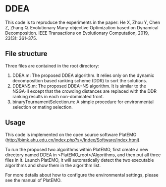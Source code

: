 # DDEA

This code is to reproduce the experiments in the paper: He X, Zhou Y, Chen Z, Zhang Q. Evolutionary Many-objective Optimization based on Dynamical Decomposition. IEEE Transactions on Evolutionary Computation, 2019, 23(3): 361–375.




## File structure

Three files are contained in the root directory: 

1. DDEA.m: The proposed DDEA algorithm. It relies only on the dynamic decomposition based ranking scheme (DDR) to sort the solutions.
2. DDEANS.m: The proposed DDEA+NS algorithm. It is similar to the NSGA-II except that the crowding distances are replaced with the DDR ranking results in each non-dominated front.
3. binaryTournamentSelection.m: A simple procedure for environmental selection or mating selection.



## Usage

This code is implemented on the open source software PlatEMO (http://bimk.ahu.edu.cn/index.php?s=/Index/Software/index.html).

To run the proposed two algorithms within PlatEMO, first create a new directory named DDEA in <PlatEMO_root>/Algorithms, and then put all three files in it. Launch PlatEMO, it will automatically detect the two executable algorithms and show them in the algorithm list.

For more details about how to configure the environmental settings, please see the manual of PlatEMO.
